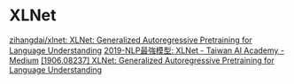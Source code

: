 # XLNet

[zihangdai/xlnet: XLNet: Generalized Autoregressive Pretraining for Language Understanding](https://github.com/zihangdai/xlnet)
[2019-NLP最強模型: XLNet - Taiwan AI Academy - Medium](https://medium.com/ai-academy-taiwan/2019-nlp%E6%9C%80%E5%BC%B7%E6%A8%A1%E5%9E%8B-xlnet-ac728b400de3)
[[1906.08237] XLNet: Generalized Autoregressive Pretraining for Language Understanding](https://arxiv.org/abs/1906.08237)
